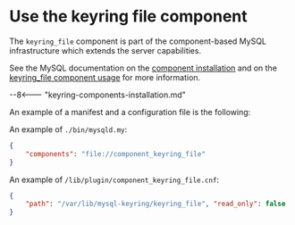 # Use the keyring file component

The `keyring_file` component is part of the component-based MySQL infrastructure which extends the server capabilities.

See the MySQL documentation on the [component installation] and on the [keyring_file component usage] for more information.

--8<--- "keyring-components-installation.md"

An example of a manifest and a configuration file is the following:

An example of `./bin/mysqld.my`:

```json
{
    "components": "file://component_keyring_file"
}
```

An example of `/lib/plugin/component_keyring_file.cnf`:

```json
{
    "path": "/var/lib/mysql-keyring/keyring_file", "read_only": false
}
```

[component installation]: https://dev.mysql.com/doc/refman/{{vers}}/en/keyring-component-installation.html
[keyring_file component usage]: https://dev.mysql.com/doc/refman/{{vers}}/en/keyring-file-component.html